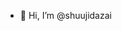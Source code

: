 - 👋 Hi, I’m @shuujidazai
<!---
- 👀 I’m interested in ...
- 🌱 I’m currently learning ...
- 💞️ I’m looking to collaborate on ...
- 📫 How to reach me ...

shuujidazai/shuujidazai is a ✨ special ✨ repository because its `README.md` (this file) appears on your GitHub profile.
You can click the Preview link to take a look at your changes.
--->
